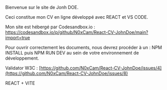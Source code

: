 Bienvenue sur le site de Jonh DOE.

Ceci constitue mon CV en ligne développé avec REACT et VS CODE.

Mon site est hébergé par Codesandbox.io : https://codesandbox.io/p/github/N0xCam/React-CV-JohnDoe/main?import=true

Pour ouvrir correctement les documents, nous devrez procéder à un : NPM INSTALL puis NPM RUN DEV au sein de votre environnement de développement.

Validator W3C :
[https://github.com/N0xCam/React-CV-JohnDoe/issues/4](https://github.com/N0xCam/React-CV-JohnDoe/issues/8)

REACT + VITE
